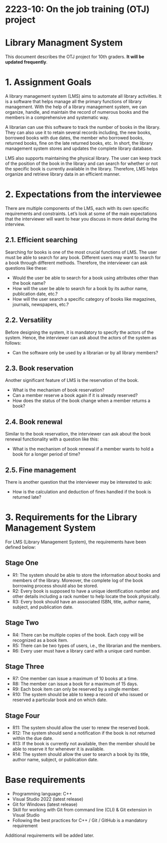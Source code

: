 # 2223-10: On the job training (OTJ) project

# Library Managment System
This document describes the OTJ project for 10th graders. **It will be updated frequently**.

# 1. Assignment Goals
A library management system (LMS) aims to automate all library activities. It is a software that helps manage all the primary functions of library management. With the help of a library management system, we can organize, handle, and maintain the record of numerous books and the members in a comprehensive and systematic way.

A librarian can use this software to track the number of books in the library. They can also use it to retain several records including, the new books, borrowed books with due dates, the member who borrowed books, returned books, fine on the late returned books, etc. In short, the library management system stores and updates the complete library database.

LMS also supports maintaining the physical library. The user can keep track of the position of the book in the library and can search for whether or not the specific book is currently available in the library. Therefore, LMS helps organize and retrieve library data in an efficient manner.

# 2. Expectations from the interviewee
There are multiple components of the LMS, each with its own specific requirements and constraints. Let’s look at some of the main expectations that the interviewer will want to hear you discuss in more detail during the interview.

## 2.1. Efficient searching
Searching for books is one of the most crucial functions of LMS. The user must be able to search for any book. Different users may want to search for a book through different methods. Therefore, the interviewer can ask questions like these:
* Would the user be able to search for a book using attributes other than the book name?
* How will the user be able to search for a book by its author name, publication date, etc.?
* How will the user search a specific category of books like magazines, journals, newspapers, etc.?

## 2.2. Versatility
Before designing the system, it is mandatory to specify the actors of the system. Hence, the interviewer can ask about the actors of the system as follows:
* Can the software only be used by a librarian or by all library members?

## 2.3. Book reservation
Another significant feature of LMS is the reservation of the book.
* What is the mechanism of book reservation?
* Can a member reserve a book again if it is already reserved?
* How does the status of the book change when a member returns a book?

## 2.4. Book renewal
Similar to the book reservation, the interviewer can ask about the book renewal functionality with a question like this:
* What is the mechanism of book renewal if a member wants to hold a book for a longer period of time?

## 2.5. Fine management
There is another question that the interviewer may be interested to ask:
* How is the calculation and deduction of fines handled if the book is returned late?

# 3. Requirements for the Library Management System
For LMS (Library Management System), the requirements have been defined below:

## Stage One 
* R1: The system should be able to store the information about books and members of the library. Moreover, the complete log of the book borrowing process should also be stored.
* R2: Every book is supposed to have a unique identification number and other details including a rack number to help locate the book physically.
* R3: Every book should have an associated ISBN, title, author name, subject, and publication date.

## Stage Two 
* R4: There can be multiple copies of the book. Each copy will be recognized as a book item.
* R5: There can be two types of users, i.e., the librarian and the members.
* R6: Every user must have a library card with a unique card number.

## Stage Three 
* R7: One member can issue a maximum of 10 books at a time.
* R8: The member can issue a book for a maximum of 15 days.
* R9: Each book item can only be reserved by a single member.
* R10: The system should be able to keep a record of who issued or reserved a particular book and on which date.

## Stage Four 
* R11: The system should allow the user to renew the reserved book.
* R12: The system should send a notification if the book is not returned within the due date.
* R13: If the book is currently not available, then the member should be able to reserve it for whenever it is available.
* R14: The system should allow the user to search a book by its title, author name, subject, or publication date.

# Base requirements

* Programming language: C++
* Visual Studio 2022 (latest release)
* Git for Windows (latest release)
* Skill for working with Git from command line (CLI) & Git extension in Visual Studio
* Following the best practices for C++ / Git / GitHub is a mandatory requirement

Additional requirements will be added later.
